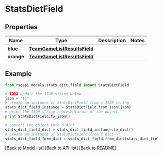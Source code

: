 # StatsDictField


## Properties
Name | Type | Description | Notes
------------ | ------------- | ------------- | -------------
**blue** | [**TeamGameListResultsField**](TeamGameListResultsField.md) |  | 
**orange** | [**TeamGameListResultsField**](TeamGameListResultsField.md) |  | 

## Example

```python
from rscapi.models.stats_dict_field import StatsDictField

# TODO update the JSON string below
json = "{}"
# create an instance of StatsDictField from a JSON string
stats_dict_field_instance = StatsDictField.from_json(json)
# print the JSON string representation of the object
print StatsDictField.to_json()

# convert the object into a dict
stats_dict_field_dict = stats_dict_field_instance.to_dict()
# create an instance of StatsDictField from a dict
stats_dict_field_form_dict = stats_dict_field.from_dict(stats_dict_field_dict)
```
[[Back to Model list]](../README.md#documentation-for-models) [[Back to API list]](../README.md#documentation-for-api-endpoints) [[Back to README]](../README.md)


